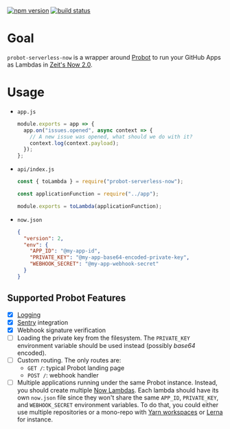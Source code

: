 [![npm version](https://img.shields.io/npm/v/probot-serverless-now.svg)](https://npmjs.org/package/probot-serverless-now) [![build status](https://img.shields.io/circleci/project/github/tibdex/probot-serverless-now.svg)](https://circleci.com/gh/tibdex/probot-serverless-now)

# Goal

`probot-serverless-now` is a wrapper around [Probot](https://github.com/probot/probot) to run your GitHub Apps as Lambdas in [Zeit's Now 2.0](https://zeit.co/now).

# Usage

- `app.js`

  ```javascript
  module.exports = app => {
    app.on("issues.opened", async context => {
      // A new issue was opened, what should we do with it?
      context.log(context.payload);
    });
  };
  ```

- `api/index.js`

  ```javascript
  const { toLambda } = require("probot-serverless-now");

  const applicationFunction = require("../app");

  module.exports = toLambda(applicationFunction);
  ```

- `now.json`

  ```json
  {
    "version": 2,
    "env": {
      "APP_ID": "@my-app-id",
      "PRIVATE_KEY": "@my-app-base64-encoded-private-key",
      "WEBHOOK_SECRET": "@my-app-webhook-secret"
    }
  }
  ```

## Supported Probot Features

- [x] [Logging](https://probot.github.io/docs/logging/)
- [x] [Sentry](https://probot.github.io/docs/configuration/) integration
- [x] Webhook signature verification
- [ ] Loading the private key from the filesystem.
      The `PRIVATE_KEY` environment variable should be used instead (possibly _base64_ encoded).
- [ ] Custom routing. The only routes are:
  - `GET /`: typical Probot landing page
  - `POST /`: webhook handler
- [ ] Multiple applications running under the same Probot instance.
      Instead, you should create multiple [Now Lambdas](https://zeit.co/docs/v2/deployments/concepts/lambdas/).
      Each lambda should have its own `now.json` file since they won't share the same `APP_ID`, `PRIVATE_KEY`, and `WEBHOOK_SECRET` environment variables.
      To do that, you could either use multiple repositories or a mono-repo with [Yarn workspaces](https://yarnpkg.com/lang/en/docs/workspaces/) or [Lerna](https://lerna.js.org/) for instance.
